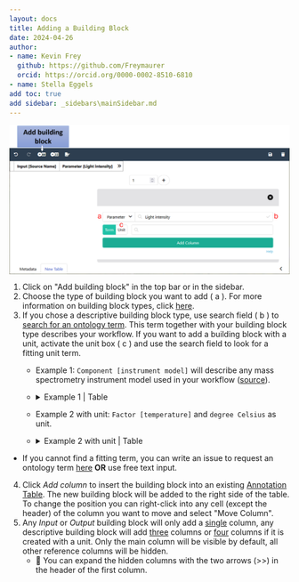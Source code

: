 ```yaml
---
layout: docs
title: Adding a Building Block
date: 2024-04-26
author: 
- name: Kevin Frey
  github: https://github.com/Freymaurer
  orcid: https://orcid.org/0000-0002-8510-6810
- name: Stella Eggels
add toc: true
add sidebar: _sidebars\mainSidebar.md
---
```


<p style="display: flex; justify-content: center">
<img src="./../img/Swate_a_Addbuildingblock_3.png" >
</p>

1. Click on "Add building block" in the top bar or in the sidebar.
2. Choose the type of building block you want to add ( a ). For more information on building block types, click [here](https://nfdi4plants.org/nfdi4plants.knowledgebase/docs/SwateManual/swate_blocks_types.html).
3. If you chose a descriptive building block type, use search field ( b ) to [search for an ontology term](https://nfdi4plants.org/nfdi4plants.knowledgebase/docs/SwateManual/Docs04-Ontology-Term-Search.html). This term together with your building block type describes your workflow. If you want to add a building block with a unit, activate the unit box ( c ) and use the search field to look for a fitting unit term.
    - Example 1: `Component [instrument model]` will describe any mass spectrometry instrument model used in your workflow ([source](http://www.ontobee.org/ontology/MS?iri=http://purl.obolibrary.org/obo/MS_1000031)).
    - <details><summary>Example 1 | Table</summary>
        <p>

        | Component [instrument model] 	| TSR (MS:1000031) 	| TAN (MS:1000031) 	|
        |------------------------------	|------------------------------	|------------------------------------	|

        </p>
        </details>
    - Example 2 with unit: `Factor [temperature]` and `degree Celsius` as unit.
    - <details><summary>Example 2 with unit | Table</summary>
        <p>

        | Factor [temperature] 	| Unit 	| TSR (PATO:0000146) 	| TAN (PATO:0000146) 	|
        |----------------------	|------	|--------------------------------	|--------------------------------------	|

        </p>
        </details>
 - If you cannot find a fitting term, you can write an issue to request an ontology term [here](https://github.com/nfdi4plants/nfdi4plants_ontology/issues/new/choose) **OR** use free text input.
4. Click *Add column* to insert the building block into an existing [Annotation Table](./Docs02-Annotation-Table.html). The new building block will be added to the right side of the table. To change the position you can right-click into any cell (except the header) of the column you want to move and select "Move Column".
5. Any *Input* or *Output* building block will only add a <u>single</u> column, any descriptive building block will add <u>three</u> columns or <u>four</u> columns if it is created with a unit. Only the main column will be visible by default, all other reference columns will be hidden.
    - 👀 You can expand the hidden columns with the two arrows (>>) in the header of the first column.   

<br>
